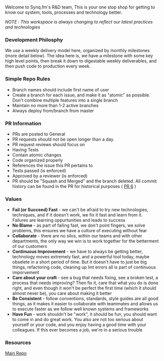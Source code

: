 Welcome to Synq.fm's R&D team, This is your one stop shop for getting to know our system, tools, processes and technology better.

*NOTE : This workspace is always changing to reflect our latest practices and technologies*

### Development Philosphy

We use a weekly delivery model here, organized by monthly milestones (more detail below).  The idea here is, we have a milestone with some key high level points, then break it down to digestable weekly deliverables, and then push code to production every week.

### Simple Repo Rules

* Branch names should include first name of user
* Create a branch for each issue, and make it as "atomic" as possible.  Don't combine multiple features into a single branch
* Maintain no more than 1-2 active branches
* Always deploy from/branch from master

### PR Information

* PRs are posted to General
* PR requests should not be open longer than a day.
* PR request reviews should focus on
 * Having Tests
 * Contain atomic changes
 * Code organized properly
 * References the issue this PR pertains to
 * Tests passed (is enforced)
 * Approved by a reviewer (is enforced)
* PR should be "Squash and Merged" and the branch deleted.  All commit history can be found in the PR for historical purposes ( [PR 6](https://github.com/SYNQfm/obaku/pull/6) )

### Values

 * __Fail (or Succeed) Fast__ - we can't be afraid to try new technologies, techniques, and if it doesn't work, we fix it fast and learn from it.  Failures are learning oppurtunities and leads to success
 * __No Blame__ - as part of failing fast, we don't point fingers, we solve problems, this ensures we have a culture of executing without fear
 * __Collaborate__ - there are no silos, within our teams and with other departments, the only way we win is to work together for the betterment of our customers
 * __Continuous Improvement__ - we have to always be getting better, technology moves extremely fast, and a powerful tool today, maybe obselete in a short period of time.  But it doesn't have to just be big things, refactoring code, cleaning up lint errors all is part of continuous imporvement
 * __Care about your craft__ - see a bug that needs fixing, see a broken test, a process that needs improving?  Then fix it, care that what you do is done right, and even though it won't be perfect the first time (which it should almost never be), you care about making it better
 * __Be Consistent__ - follow conventions, standards, style guides are all good things, as it makes it easier to collaborate with teammates and allows us to execute faster as we follow well known systems and frameworks
 * __Have Fun__ - work shouldn't be "work", it should be fun, you should want to come in and do great work.  You also are not too serious about yourself or your code, and you enjoy having a good time with your colleagues.  If this ever becomes a job, we're in a serious trouble

 ### Resources

[Main Repo](https://github.com/SYNQfm/obaku)